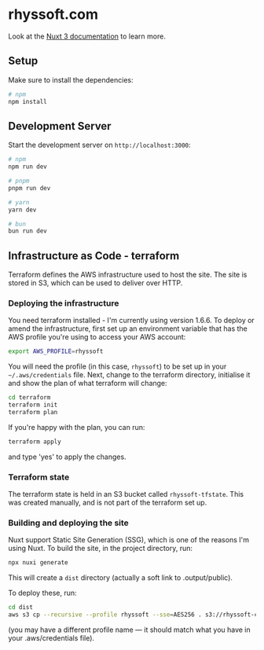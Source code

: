 # rhyssoft.com

Look at the [Nuxt 3 documentation](https://nuxt.com/docs/getting-started/introduction) to learn more.

## Setup

Make sure to install the dependencies:

```bash
# npm
npm install
```

## Development Server

Start the development server on `http://localhost:3000`:

```bash
# npm
npm run dev

# pnpm
pnpm run dev

# yarn
yarn dev

# bun
bun run dev
```

## Infrastructure as Code - terraform
Terraform defines the AWS infrastructure used to host the site. The site is stored
in S3, which can be used to deliver over HTTP. 

### Deploying the infrastructure
You need terraform installed - I'm currently using version 1.6.6. To deploy or 
amend the infrastructure, first set up an environment variable that has the AWS 
profile you're using to access your AWS account:

```bash
export AWS_PROFILE=rhyssoft
```

You will need the profile (in this case, `rhyssoft`) to be set up in your 
`~/.aws/credentials` file. Next, change to the terraform directory, initialise
it and show the plan of what terraform will change:

```bash
cd terraform
terraform init
terraform plan
```

If you're happy with the plan, you can run:

```bash
terraform apply
```

and type 'yes' to apply the changes.

### Terraform state
The terraform state is held in an S3 bucket called `rhyssoft-tfstate`. This was 
created manually, and is not part of the terraform set up.


### Building and deploying the site
Nuxt support Static Site Generation (SSG), which is one of the reasons I'm using
Nuxt. To build the site, in the project directory, run:

```bash
npx nuxi generate
```

This will create a `dist` directory (actually a soft link to .output/public).

To deploy these, run:
```bash
cd dist
aws s3 cp --recursive --profile rhyssoft --sse=AES256 . s3://rhyssoft-com/
```

(you may have a different profile name — it should match what you have in your
.aws/credentials file).
